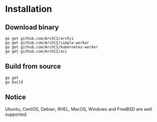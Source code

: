 # Installation

## Download binary

```
go get github.com/ArchCI/archci
go get github.com/ArchCI/simple-worker
go get github.com/ArchCI/kubernetes-worker
go get github.com/ArchCI/aci
```

## Build from source

```
go get
go build
```

## Notice

Ubuntu, CentOS, Debian, RHEL, MacOS, Windows and FreeBSD are well supported.


